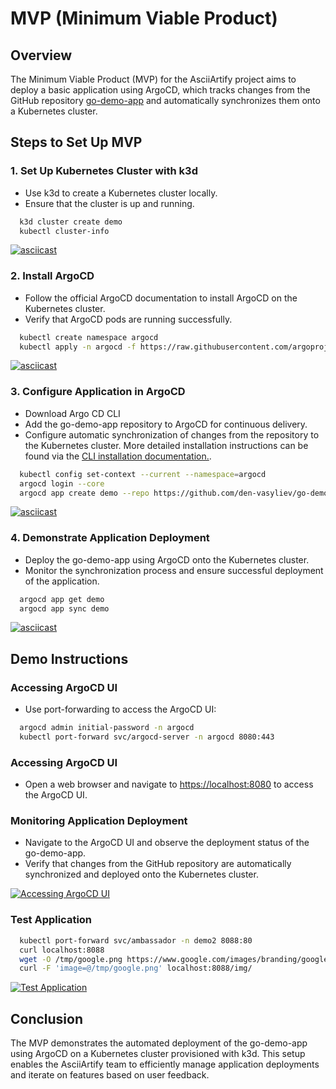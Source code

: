 # MVP (Minimum Viable Product)

## Overview
The Minimum Viable Product (MVP) for the AsciiArtify project aims to deploy a basic application using ArgoCD, which tracks changes from the GitHub repository [go-demo-app](https://github.com/den-vasyliev/go-demo-app) and automatically synchronizes them onto a Kubernetes cluster.

## Steps to Set Up MVP

### 1. Set Up Kubernetes Cluster with k3d
- Use k3d to create a Kubernetes cluster locally.
- Ensure that the cluster is up and running.
```bash
  k3d cluster create demo
  kubectl cluster-info
```
[![asciicast](https://asciinema.org/a/A0b9pKwb9g76RyGYQ9kktHGbf.svg)](https://asciinema.org/a/A0b9pKwb9g76RyGYQ9kktHGbf)

### 2. Install ArgoCD
- Follow the official ArgoCD documentation to install ArgoCD on the Kubernetes cluster.
- Verify that ArgoCD pods are running successfully.
```bash
  kubectl create namespace argocd
  kubectl apply -n argocd -f https://raw.githubusercontent.com/argoproj/argo-cd/stable/manifests/install.yaml
```
[![asciicast](https://asciinema.org/a/np0sHVCgdJT5drNVHrbtpxy9w.svg)](https://asciinema.org/a/np0sHVCgdJT5drNVHrbtpxy9w)

### 3. Configure Application in ArgoCD
- Download Argo CD CLI
- Add the go-demo-app repository to ArgoCD for continuous delivery.
- Configure automatic synchronization of changes from the repository to the Kubernetes cluster.
More detailed installation instructions can be found via the [CLI installation documentation.](https://argo-cd.readthedocs.io/en/stable/cli_installation/ "CLI installation documentation.").
```bash
  kubectl config set-context --current --namespace=argocd
  argocd login --core
  argocd app create demo --repo https://github.com/den-vasyliev/go-demo-app.git --path helm  --dest-server https://kubernetes.default.svc --dest-namespace demo
```
[![asciicast](https://asciinema.org/a/3tbpjUdcQSUqFas3jS0ljjZPT.svg)](https://asciinema.org/a/3tbpjUdcQSUqFas3jS0ljjZPT)

### 4. Demonstrate Application Deployment
- Deploy the go-demo-app using ArgoCD onto the Kubernetes cluster.
- Monitor the synchronization process and ensure successful deployment of the application.
```bash
  argocd app get demo
  argocd app sync demo
```
[![asciicast](https://asciinema.org/a/5my7cvBh5goJHyhbdZTqMD24x.svg)](https://asciinema.org/a/5my7cvBh5goJHyhbdZTqMD24x)

## Demo Instructions

### Accessing ArgoCD UI
- Use port-forwarding to access the ArgoCD UI:
```bash
  argocd admin initial-password -n argocd
  kubectl port-forward svc/argocd-server -n argocd 8080:443
```
### Accessing ArgoCD UI
- Open a web browser and navigate to [https://localhost:8080](https://localhost:8080) to access the ArgoCD UI.

### Monitoring Application Deployment
- Navigate to the ArgoCD UI and observe the deployment status of the go-demo-app.
- Verify that changes from the GitHub repository are automatically synchronized and deployed onto the Kubernetes cluster.

[![Accessing ArgoCD UI](https://img.youtube.com/vi/qLXZUJJAivY/default.jpg "Accessing ArgoCD UI")](https://youtu.be/qLXZUJJAivY "Accessing ArgoCD UI")

### Test Application
```bash
  kubectl port-forward svc/ambassador -n demo2 8088:80
  curl localhost:8088
  wget -O /tmp/google.png https://www.google.com/images/branding/googlelogo/1x/googlelogo_light_color_272x92dp.png
  curl -F 'image=@/tmp/google.png' localhost:8088/img/
```
[![Test Application](https://img.youtube.com/vi/uHruOaoXOIc/default.jpg "Test Application")](https://youtu.be/uHruOaoXOIc "Test Application")

## Conclusion
The MVP demonstrates the automated deployment of the go-demo-app using ArgoCD on a Kubernetes cluster provisioned with k3d. This setup enables the AsciiArtify team to efficiently manage application deployments and iterate on features based on user feedback.
